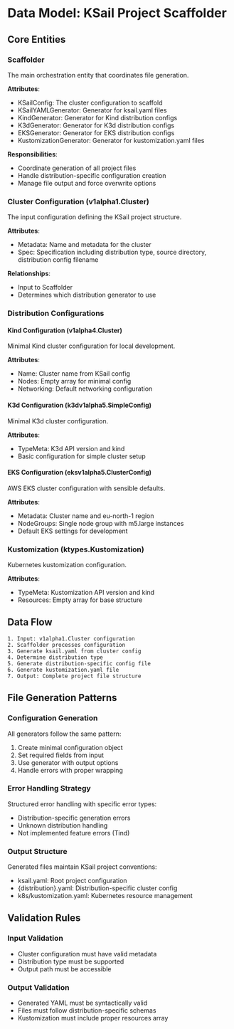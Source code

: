 # Data Model: KSail Project Scaffolder

## Core Entities

### Scaffolder

The main orchestration entity that coordinates file generation.

**Attributes**:

- KSailConfig: The cluster configuration to scaffold
- KSailYAMLGenerator: Generator for ksail.yaml files
- KindGenerator: Generator for Kind distribution configs
- K3dGenerator: Generator for K3d distribution configs
- EKSGenerator: Generator for EKS distribution configs
- KustomizationGenerator: Generator for kustomization.yaml files

**Responsibilities**:

- Coordinate generation of all project files
- Handle distribution-specific configuration creation
- Manage file output and force overwrite options

### Cluster Configuration (v1alpha1.Cluster)

The input configuration defining the KSail project structure.

**Attributes**:

- Metadata: Name and metadata for the cluster
- Spec: Specification including distribution type, source directory, distribution config filename

**Relationships**:

- Input to Scaffolder
- Determines which distribution generator to use

### Distribution Configurations

#### Kind Configuration (v1alpha4.Cluster)

Minimal Kind cluster configuration for local development.

**Attributes**:

- Name: Cluster name from KSail config
- Nodes: Empty array for minimal config
- Networking: Default networking configuration

#### K3d Configuration (k3dv1alpha5.SimpleConfig)

Minimal K3d cluster configuration.

**Attributes**:

- TypeMeta: K3d API version and kind
- Basic configuration for simple cluster setup

#### EKS Configuration (eksv1alpha5.ClusterConfig)

AWS EKS cluster configuration with sensible defaults.

**Attributes**:

- Metadata: Cluster name and eu-north-1 region
- NodeGroups: Single node group with m5.large instances
- Default EKS settings for development

### Kustomization (ktypes.Kustomization)

Kubernetes kustomization configuration.

**Attributes**:

- TypeMeta: Kustomization API version and kind
- Resources: Empty array for base structure

## Data Flow

```text
1. Input: v1alpha1.Cluster configuration
2. Scaffolder processes configuration
3. Generate ksail.yaml from cluster config
4. Determine distribution type
5. Generate distribution-specific config file
6. Generate kustomization.yaml file
7. Output: Complete project file structure
```

## File Generation Patterns

### Configuration Generation

All generators follow the same pattern:

1. Create minimal configuration object
2. Set required fields from input
3. Use generator with output options
4. Handle errors with proper wrapping

### Error Handling Strategy

Structured error handling with specific error types:

- Distribution-specific generation errors
- Unknown distribution handling
- Not implemented feature errors (Tind)

### Output Structure

Generated files maintain KSail project conventions:

- ksail.yaml: Root project configuration
- {distribution}.yaml: Distribution-specific cluster config
- k8s/kustomization.yaml: Kubernetes resource management

## Validation Rules

### Input Validation

- Cluster configuration must have valid metadata
- Distribution type must be supported
- Output path must be accessible

### Output Validation

- Generated YAML must be syntactically valid
- Files must follow distribution-specific schemas
- Kustomization must include proper resources array
